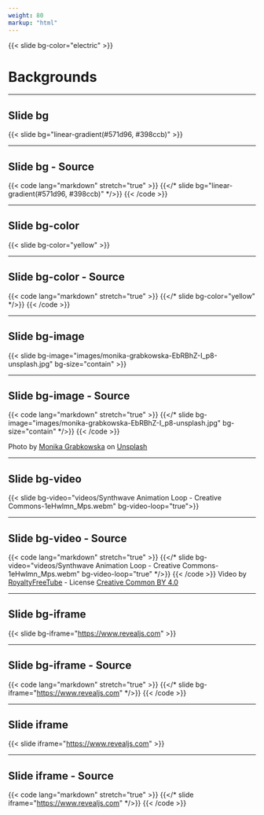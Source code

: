 ```yaml
---
weight: 80
markup: "html"
---
```

{{< slide bg-color="electric" >}}
# Backgrounds

------
## Slide bg
{{< slide bg="linear-gradient(#571d96, #398ccb)" >}}

------
## Slide bg - Source
{{< code lang="markdown" stretch="true" >}}
{{</* slide bg="linear-gradient(#571d96, #398ccb)" */>}}
{{< /code >}}

------
## Slide bg-color
{{< slide bg-color="yellow" >}}

------
## Slide bg-color - Source
{{< code lang="markdown" stretch="true" >}}
{{</* slide bg-color="yellow" */>}}
{{< /code >}}

------
## Slide bg-image
{{< slide bg-image="images/monika-grabkowska-EbRBhZ-I_p8-unsplash.jpg" bg-size="contain" >}}

------
## Slide bg-image - Source
{{< code lang="markdown" stretch="true" >}}
{{</* slide bg-image="images/monika-grabkowska-EbRBhZ-I_p8-unsplash.jpg" bg-size="contain" */>}}
{{< /code >}}

<span>Photo by <a href="https://unsplash.com/@moniqa?utm_source=unsplash&amp;utm_medium=referral&amp;utm_content=creditCopyText" data-preview-link="false">Monika Grabkowska</a> on <a href="https://unsplash.com/collections/8371842/food-%26-drink?utm_source=unsplash&amp;utm_medium=referral&amp;utm_content=creditCopyText" data-preview-link="false">Unsplash</a></span>


------
## Slide bg-video
{{< slide bg-video="videos/Synthwave Animation Loop - Creative Commons-1eHwlmn_Mps.webm" bg-video-loop="true">}}

------
## Slide bg-video - Source
{{< code lang="markdown" stretch="true" >}}
{{</* slide bg-video="videos/Synthwave Animation Loop - Creative Commons-1eHwlmn_Mps.webm" bg-video-loop="true" */>}}
{{< /code >}}
<span>Video by <a href="https://royaltyfreetube.com/" data-preview-link="false">RoyaltyFreeTube</a> - License <a href="https://creativecommons.org/licenses/by/4.0/" data-preview-link="false">Creative Common BY 4.0
</a></span>

------
## Slide bg-iframe
{{< slide bg-iframe="https://www.revealjs.com" >}}

------
## Slide bg-iframe - Source
{{< code lang="markdown" stretch="true" >}}
{{</* slide bg-iframe="https://www.revealjs.com" */>}}
{{< /code >}}

------
## Slide iframe
{{< slide iframe="https://www.revealjs.com" >}}

------
## Slide iframe - Source
{{< code lang="markdown" stretch="true" >}}
{{</* slide iframe="https://www.revealjs.com" */>}}
{{< /code >}}
